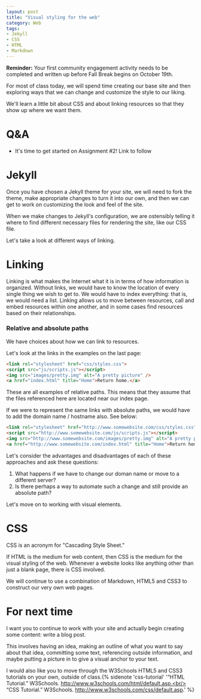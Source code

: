 ```yaml
---
layout: post
title: "Visual styling for the web"
category: Web 
tags: 
- Jekyll
- CSS
- HTML
- Markdown
---
```


**Reminder:** Your first community engagement activity needs to be completed and written up before Fall Break begins on October 19th.

For most of class today, we will spend time creating our base site and then exploring ways that we can change and customize the style to our liking. 

We'll learn a little bit about CSS and about linking resources so that they show up where we want them. 
<excerpt/>

# Q&A

* It's time to get started on Assignment #2! Link to follow

# Jekyll

Once you have chosen a Jekyll theme for your site, we will need to fork the theme, make appropriate changes to turn it into our own, and then we can get to work on customizing the look and feel of the site. 

When we make changes to Jekyll's configuration, we are ostensibly telling it where to find different necessary files for rendering the site, like our CSS file. 

Let's take a look at different ways of linking. 

# Linking

Linking is what makes the Internet what it is in terms of how information is organized. 
Without links, we would have to know the location of every single thing we wish to get to. 
We would have to index everything: that is, we would need a list. 
Linking allows us to move between resources, call and embed resources within one another, and in some cases find resources based on their relationships. 

### Relative and absolute paths

We have choices about how we can link to resources. 

Let's look at the links in the examples on the last page:

```html
<link rel="stylesheet" href="css/styles.css">
<script src="js/scripts.js"></script>
<img src="images/pretty.img" alt="A pretty picture" />
<a href="index.html" title="Home">Return home.</a>
```

These are all examples of relative paths. 
This means that they assume that the files referenced here are located near our index page. 

If we were to represent the same links with absolute paths, we would have to add the domain name / hostname also. 
See below:

```html
<link rel="stylesheet" href="http://www.somewebsite.com/css/styles.css">
<script src="http://www.somewebsite.com/js/scripts.js"></script>
<img src="http://www.somewebsite.com/images/pretty.img" alt="A pretty picture" />
<a href="http://www.somewebsite.com/index.html" title="Home">Return home.</a>
```

Let's consider the advantages and disadvantages of each of these approaches and ask these questions:

1. What happens if we have to change our doman name or move to a different server?
2. Is there perhaps a way to automate such a change and still provide an absolute path?

Let's move on to working with visual elements.

# CSS

CSS is an acronym for "Cascading Style Sheet."

If HTML is the medium for web content, then CSS is the medium for the visual styling of the web. 
Whenever a website looks like anything other than just a blank page, there is CSS involved. 

We will continue to use a combination of Markdown, HTML5 and CSS3 to construct our very own web pages. 

# For next time

I want you to continue to work with your site and actually begin creating some content: write a blog post. 

This involves having an idea, making an outline of what you want to say about that idea, committing some text, referencing outside information, and maybe putting a picture in to give a visual anchor to your text.

I would also like you to move through the W3Schools HTML5 and CSS3 tutorials on your own, outside of class.{% sidenote 'css-tutorial' '“HTML Tutorial.” W3Schools. http://www.w3schools.com/html/default.asp.<br/><br/>“CSS Tutorial.” W3Schools. http://www.w3schools.com/css/default.asp.' %}
